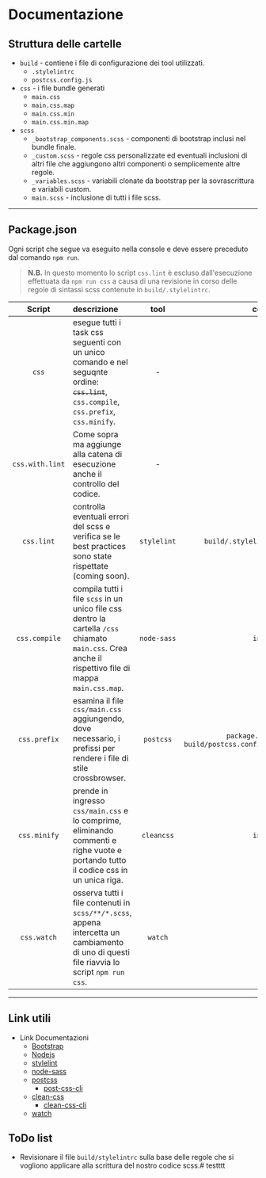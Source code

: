 # Documentazione
## Struttura delle cartelle
* `build` - contiene i file di configurazione dei tool utilizzati.
    * `.stylelintrc`
    * `postcss.config.js`
* `css` - i file bundle generati
    * `main.css`
    * `main.css.map`
    * `main.css.min`
    * `main.css.min.map`
* `scss`
    * `_bootstrap_components.scss` - componenti di bootstrap inclusi nel bundle finale.
    * `_custom.scss` - regole css personalizzate ed eventuali inclusioni di altri file che aggiungono altri componenti o semplicemente altre regole.
    * `_variables.scss` - variabili clonate da bootstrap per la sovrascrittura e variabili custom.
    * `main.scss` - inclusione di tutti i file scss.

---
## Package.json

Ogni script che segue va eseguito nella console e deve essere preceduto dal comando `npm run`.

> __N.B.__ In questo momento lo script `css.lint` è escluso dall'esecuzione effettuata da `npm run css` a causa di una revisione in corso delle regole di sintassi scss contenute in `build/.stylelintrc`.

|Script|descrizione|tool|config|
|:---:|:---|:---:|---:|
|`css`|esegue tutti i task css seguenti con un unico comando e nel seguqnte ordine: ~~`css.lint`~~, `css.compile`, `css.prefix`, `css.minify`.|-|-|
|`css.with.lint`|Come sopra ma aggiunge alla catena di esecuzione anche il controllo del codice.|-|-|
|`css.lint`|controlla eventuali errori del scss e verifica se le best practices sono state rispettate (coming soon).|`stylelint`|`build/.stylelintrc`|
|`css.compile`|compila tutti i file `scss` in un unico file css dentro la cartella `/css` chiamato `main.css`. Crea anche il rispettivo file di mappa `main.css.map`.|`node-sass`|`inline`|
|`css.prefix`|esamina il file `css/main.css` aggiungendo, dove necessario, i prefissi per rendere i file di stile crossbrowser.|`postcss`|`package.json`, `build/postcss.config.js`|
|`css.minify`|prende in ingresso `css/main.css` e lo comprime, eliminando commenti e righe vuote e portando tutto il codice css in un unica riga.|`cleancss`|`inline`|
|`css.watch`|osserva tutti i file contenuti in `scss/**/*.scss`, appena intercetta un cambiamento di uno di questi file riavvia lo script `npm run css`.|`watch`|-|

---
## Link utili
* Link Documentazioni
    * [Bootstrap](http://getbootstrap.com/docs/4.1/getting-started/introduction/)
    * [Nodejs](https://nodejs.org/it/docs/)
    * [stylelint](https://stylelint.io/user-guide/)
    * [node-sass](https://www.npmjs.com/package/node-sass)
    * [postcss](https://github.com/postcss/postcss/tree/master/docs)
        * [post-css-cli](https://github.com/postcss/postcss-cli)
    * [clean-css](https://github.com/jakubpawlowicz/clean-css)
        * [clean-css-cli](https://github.com/jakubpawlowicz/clean-css-cli)
    * [watch](https://github.com/mikeal/watch)

## ToDo list
* Revisionare il file `build/stylelintrc` sulla base delle regole che si vogliono applicare alla scrittura del nostro codice scss.# testttt
